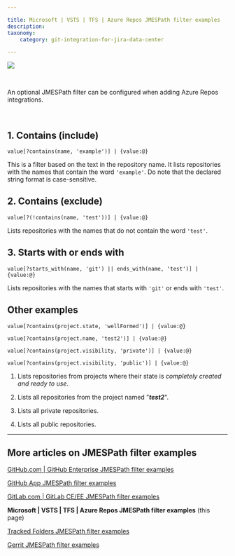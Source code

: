 ```yaml
---

title: Microsoft | VSTS | TFS | Azure Repos JMESPath filter examples
description:
taxonomy:
    category: git-integration-for-jira-data-center

---
```


![](/wp-content/uploads/azure2-logo.png)

<br>

An optional JMESPath filter can be configured when adding Azure Repos integrations.

<br>

## 1\. Contains (include)

`value[?contains(name, 'example')] | {value:@}`

This is a filter based on the text in the repository name. It lists repositories with the names that contain the word `'example'`. Do note that the declared string format is case-sensitive.

## 2\. Contains (exclude)

`value[?(!contains(name, 'test'))] | {value:@}`

Lists repositories with the names that do not contain the word `'test'`.

## 3\. Starts with or ends with

`value[?starts_with(name, 'git') || ends_with(name, 'test')] | {value:@}`

Lists repositories with the names that starts with `'git'` or ends with `'test'`.

## Other examples

`value[?contains(project.state, 'wellFormed')] | {value:@}`

`value[?contains(project.name, 'test2')] | {value:@}`

`value[?contains(project.visibility, 'private')] | {value:@}`

`value[?contains(project.visibility, 'public')] | {value:@}`

1.  Lists repositories from projects where their state is _completely created and ready to use_.

2.  Lists all repositories from the project named "_**test2**_".

3.  Lists all private repositories.

4.  Lists all public repositories.

<hr>

## More articles on JMESPath filter examples

[GitHub.com \| GitHub Enterprise JMESPath filter examples](/git-integration-for-jira-data-center/GitHub-GitHub-Enterprise-JMESPath-filter-examples-gij-self-managed)

[GitHub App JMESPath filter examples](/git-integration-for-jira-data-center/GitHub-App-JMESPath-filter-examples-gij-self-managed)

[GitLab.com \| GitLab CE/EE JMESPath filter examples](/git-integration-for-jira-data-center/GitLab-GitLab-CE-EE-JMESPath-filter-examples-gij-self-managed)

**Microsoft \| VSTS \| TFS \| Azure Repos JMESPath filter examples** (this page)

[Tracked Folders JMESPath filter examples](/git-integration-for-jira-data-center/Tracked-Folders-JMESPath-filter-examples-gij-self-managed)

[Gerrit JMESPath filter examples](/git-integration-for-jira-data-center/Gerrit-JMESPath-filter-examples-gij-self-managed)

